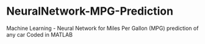 # NeuralNetwork-MPG-Prediction
Machine Learning - Neural Network for Miles Per Gallon (MPG) prediction of any car
Coded in MATLAB
